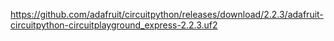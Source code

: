 https://github.com/adafruit/circuitpython/releases/download/2.2.3/adafruit-circuitpython-circuitplayground_express-2.2.3.uf2
